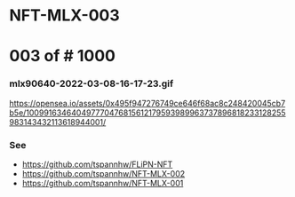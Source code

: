 # NFT-MLX-003
 # 003 of # 1000 

### mlx90640-2022-03-08-16-17-23.gif

https://opensea.io/assets/0x495f947276749ce646f68ac8c248420045cb7b5e/100991634640497770476815612179593989963737896818233128255983143432113618944001/


### See

* https://github.com/tspannhw/FLiPN-NFT
* https://github.com/tspannhw/NFT-MLX-002
* https://github.com/tspannhw/NFT-MLX-001
